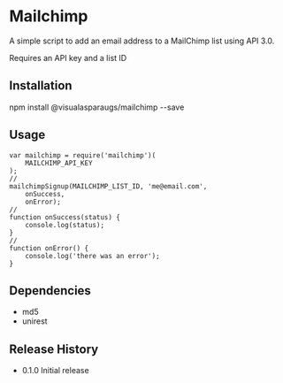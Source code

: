 Mailchimp
=========

A simple script to add an email address to a MailChimp list using API 3.0. 

Requires an API key and a list ID

## Installation

  npm install @visualasparaugs/mailchimp --save

## Usage

	var mailchimp = require('mailchimp')(
	    MAILCHIMP_API_KEY
	);
	//
	mailchimpSignup(MAILCHIMP_LIST_ID, 'me@email.com',
	    onSuccess,
	    onError);
	//
	function onSuccess(status) {
	    console.log(status);
	}
	//
	function onError() {
	    console.log('there was an error');
	}

## Dependencies

* md5
* unirest

## Release History

* 0.1.0 Initial release
